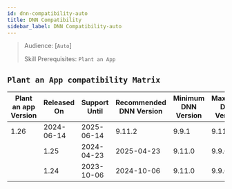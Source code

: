 ```yaml
---
id: dnn-compatibility-auto
title: DNN Compatibility
sidebar_label: DNN Compatibility-auto
---
```


> Audience: [`Auto`]
>
> Skill Prerequisites: `Plant an App`


## `Plant an App compatibility Matrix`


| Plant an app Version | Released On | Support Until | Recommended DNN Version | Minimum DNN Version | Maximum DNN Version | Notes |
| -------------------- | ----------- | ------------- | ----------------------- | --------------------| ------------------- | ----- |
 | 1.26 | 2024-06-14 | 2025-06-14 | 9.11.2 | 9.9.1 | 9.11.2 | Test |
                | 1.25 | 2024-04-23 | 2025-04-23 | 9.11.0 | 9.9.0 | 9.11.2 |  |
                | 1.24 | 2023-10-06 | 2024-10-06 | 9.11.0 | 9.9.0 | 9.11.2 |  |
                